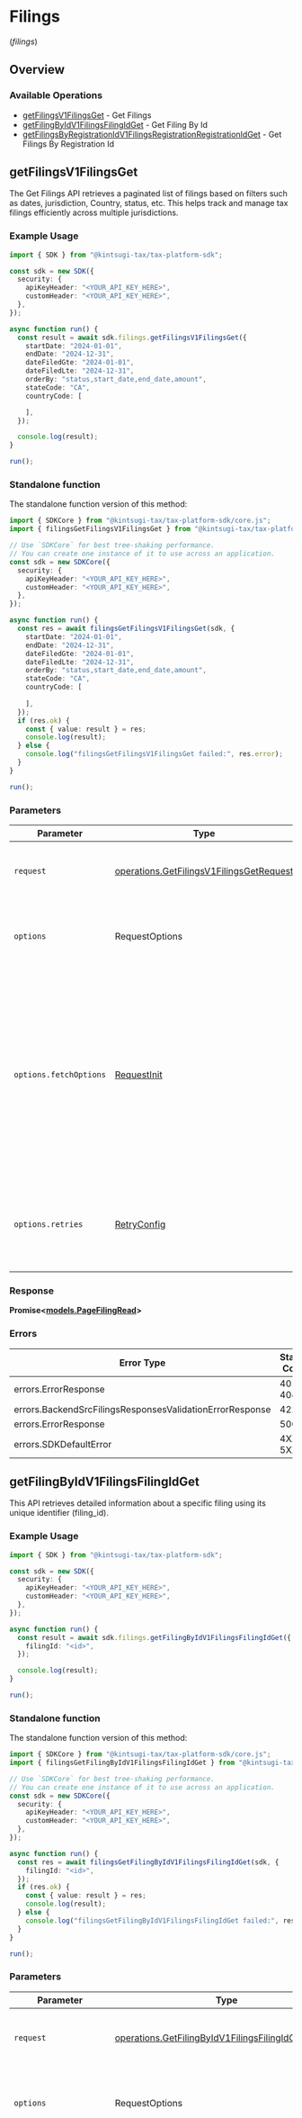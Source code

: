 # Filings
(*filings*)

## Overview

### Available Operations

* [getFilingsV1FilingsGet](#getfilingsv1filingsget) - Get Filings
* [getFilingByIdV1FilingsFilingIdGet](#getfilingbyidv1filingsfilingidget) - Get Filing By Id
* [getFilingsByRegistrationIdV1FilingsRegistrationRegistrationIdGet](#getfilingsbyregistrationidv1filingsregistrationregistrationidget) - Get Filings By Registration Id

## getFilingsV1FilingsGet

The Get Filings API retrieves a paginated list of filings based on
    filters such as dates, jurisdiction, Country, status, etc. This helps track
    and manage tax filings efficiently across multiple jurisdictions.

### Example Usage

<!-- UsageSnippet language="typescript" operationID="get_filings_v1_filings_get" method="get" path="/v1/filings" -->
```typescript
import { SDK } from "@kintsugi-tax/tax-platform-sdk";

const sdk = new SDK({
  security: {
    apiKeyHeader: "<YOUR_API_KEY_HERE>",
    customHeader: "<YOUR_API_KEY_HERE>",
  },
});

async function run() {
  const result = await sdk.filings.getFilingsV1FilingsGet({
    startDate: "2024-01-01",
    endDate: "2024-12-31",
    dateFiledGte: "2024-01-01",
    dateFiledLte: "2024-12-31",
    orderBy: "status,start_date,end_date,amount",
    stateCode: "CA",
    countryCode: [

    ],
  });

  console.log(result);
}

run();
```

### Standalone function

The standalone function version of this method:

```typescript
import { SDKCore } from "@kintsugi-tax/tax-platform-sdk/core.js";
import { filingsGetFilingsV1FilingsGet } from "@kintsugi-tax/tax-platform-sdk/funcs/filingsGetFilingsV1FilingsGet.js";

// Use `SDKCore` for best tree-shaking performance.
// You can create one instance of it to use across an application.
const sdk = new SDKCore({
  security: {
    apiKeyHeader: "<YOUR_API_KEY_HERE>",
    customHeader: "<YOUR_API_KEY_HERE>",
  },
});

async function run() {
  const res = await filingsGetFilingsV1FilingsGet(sdk, {
    startDate: "2024-01-01",
    endDate: "2024-12-31",
    dateFiledGte: "2024-01-01",
    dateFiledLte: "2024-12-31",
    orderBy: "status,start_date,end_date,amount",
    stateCode: "CA",
    countryCode: [
  
    ],
  });
  if (res.ok) {
    const { value: result } = res;
    console.log(result);
  } else {
    console.log("filingsGetFilingsV1FilingsGet failed:", res.error);
  }
}

run();
```

### Parameters

| Parameter                                                                                                                                                                      | Type                                                                                                                                                                           | Required                                                                                                                                                                       | Description                                                                                                                                                                    |
| ------------------------------------------------------------------------------------------------------------------------------------------------------------------------------ | ------------------------------------------------------------------------------------------------------------------------------------------------------------------------------ | ------------------------------------------------------------------------------------------------------------------------------------------------------------------------------ | ------------------------------------------------------------------------------------------------------------------------------------------------------------------------------ |
| `request`                                                                                                                                                                      | [operations.GetFilingsV1FilingsGetRequest](../../models/operations/getfilingsv1filingsgetrequest.md)                                                                           | :heavy_check_mark:                                                                                                                                                             | The request object to use for the request.                                                                                                                                     |
| `options`                                                                                                                                                                      | RequestOptions                                                                                                                                                                 | :heavy_minus_sign:                                                                                                                                                             | Used to set various options for making HTTP requests.                                                                                                                          |
| `options.fetchOptions`                                                                                                                                                         | [RequestInit](https://developer.mozilla.org/en-US/docs/Web/API/Request/Request#options)                                                                                        | :heavy_minus_sign:                                                                                                                                                             | Options that are passed to the underlying HTTP request. This can be used to inject extra headers for examples. All `Request` options, except `method` and `body`, are allowed. |
| `options.retries`                                                                                                                                                              | [RetryConfig](../../lib/utils/retryconfig.md)                                                                                                                                  | :heavy_minus_sign:                                                                                                                                                             | Enables retrying HTTP requests under certain failure conditions.                                                                                                               |

### Response

**Promise\<[models.PageFilingRead](../../models/pagefilingread.md)\>**

### Errors

| Error Type                                               | Status Code                                              | Content Type                                             |
| -------------------------------------------------------- | -------------------------------------------------------- | -------------------------------------------------------- |
| errors.ErrorResponse                                     | 401, 404                                                 | application/json                                         |
| errors.BackendSrcFilingsResponsesValidationErrorResponse | 422                                                      | application/json                                         |
| errors.ErrorResponse                                     | 500                                                      | application/json                                         |
| errors.SDKDefaultError                                   | 4XX, 5XX                                                 | \*/\*                                                    |

## getFilingByIdV1FilingsFilingIdGet

This API retrieves detailed information about a specific
    filing using its unique identifier (filing_id).

### Example Usage

<!-- UsageSnippet language="typescript" operationID="get_filing_by_id_v1_filings__filing_id__get" method="get" path="/v1/filings/{filing_id}" -->
```typescript
import { SDK } from "@kintsugi-tax/tax-platform-sdk";

const sdk = new SDK({
  security: {
    apiKeyHeader: "<YOUR_API_KEY_HERE>",
    customHeader: "<YOUR_API_KEY_HERE>",
  },
});

async function run() {
  const result = await sdk.filings.getFilingByIdV1FilingsFilingIdGet({
    filingId: "<id>",
  });

  console.log(result);
}

run();
```

### Standalone function

The standalone function version of this method:

```typescript
import { SDKCore } from "@kintsugi-tax/tax-platform-sdk/core.js";
import { filingsGetFilingByIdV1FilingsFilingIdGet } from "@kintsugi-tax/tax-platform-sdk/funcs/filingsGetFilingByIdV1FilingsFilingIdGet.js";

// Use `SDKCore` for best tree-shaking performance.
// You can create one instance of it to use across an application.
const sdk = new SDKCore({
  security: {
    apiKeyHeader: "<YOUR_API_KEY_HERE>",
    customHeader: "<YOUR_API_KEY_HERE>",
  },
});

async function run() {
  const res = await filingsGetFilingByIdV1FilingsFilingIdGet(sdk, {
    filingId: "<id>",
  });
  if (res.ok) {
    const { value: result } = res;
    console.log(result);
  } else {
    console.log("filingsGetFilingByIdV1FilingsFilingIdGet failed:", res.error);
  }
}

run();
```

### Parameters

| Parameter                                                                                                                                                                      | Type                                                                                                                                                                           | Required                                                                                                                                                                       | Description                                                                                                                                                                    |
| ------------------------------------------------------------------------------------------------------------------------------------------------------------------------------ | ------------------------------------------------------------------------------------------------------------------------------------------------------------------------------ | ------------------------------------------------------------------------------------------------------------------------------------------------------------------------------ | ------------------------------------------------------------------------------------------------------------------------------------------------------------------------------ |
| `request`                                                                                                                                                                      | [operations.GetFilingByIdV1FilingsFilingIdGetRequest](../../models/operations/getfilingbyidv1filingsfilingidgetrequest.md)                                                     | :heavy_check_mark:                                                                                                                                                             | The request object to use for the request.                                                                                                                                     |
| `options`                                                                                                                                                                      | RequestOptions                                                                                                                                                                 | :heavy_minus_sign:                                                                                                                                                             | Used to set various options for making HTTP requests.                                                                                                                          |
| `options.fetchOptions`                                                                                                                                                         | [RequestInit](https://developer.mozilla.org/en-US/docs/Web/API/Request/Request#options)                                                                                        | :heavy_minus_sign:                                                                                                                                                             | Options that are passed to the underlying HTTP request. This can be used to inject extra headers for examples. All `Request` options, except `method` and `body`, are allowed. |
| `options.retries`                                                                                                                                                              | [RetryConfig](../../lib/utils/retryconfig.md)                                                                                                                                  | :heavy_minus_sign:                                                                                                                                                             | Enables retrying HTTP requests under certain failure conditions.                                                                                                               |

### Response

**Promise\<[models.FilingDetailsRead](../../models/filingdetailsread.md)\>**

### Errors

| Error Type                                               | Status Code                                              | Content Type                                             |
| -------------------------------------------------------- | -------------------------------------------------------- | -------------------------------------------------------- |
| errors.ErrorResponse                                     | 401, 404                                                 | application/json                                         |
| errors.BackendSrcFilingsResponsesValidationErrorResponse | 422                                                      | application/json                                         |
| errors.ErrorResponse                                     | 500                                                      | application/json                                         |
| errors.SDKDefaultError                                   | 4XX, 5XX                                                 | \*/\*                                                    |

## getFilingsByRegistrationIdV1FilingsRegistrationRegistrationIdGet

The Get Filings By Registration ID API
    retrieves all filings
    associated with a specific registration ID. This allows users to query detailed
    filing information tied to
    a specific registration record.

### Example Usage

<!-- UsageSnippet language="typescript" operationID="get_filings_by_registration_id_v1_filings_registration__registration_id__get" method="get" path="/v1/filings/registration/{registration_id}" -->
```typescript
import { SDK } from "@kintsugi-tax/tax-platform-sdk";

const sdk = new SDK({
  security: {
    apiKeyHeader: "<YOUR_API_KEY_HERE>",
    customHeader: "<YOUR_API_KEY_HERE>",
  },
});

async function run() {
  const result = await sdk.filings.getFilingsByRegistrationIdV1FilingsRegistrationRegistrationIdGet({
    registrationId: "<id>",
  });

  console.log(result);
}

run();
```

### Standalone function

The standalone function version of this method:

```typescript
import { SDKCore } from "@kintsugi-tax/tax-platform-sdk/core.js";
import { filingsGetFilingsByRegistrationIdV1FilingsRegistrationRegistrationIdGet } from "@kintsugi-tax/tax-platform-sdk/funcs/filingsGetFilingsByRegistrationIdV1FilingsRegistrationRegistrationIdGet.js";

// Use `SDKCore` for best tree-shaking performance.
// You can create one instance of it to use across an application.
const sdk = new SDKCore({
  security: {
    apiKeyHeader: "<YOUR_API_KEY_HERE>",
    customHeader: "<YOUR_API_KEY_HERE>",
  },
});

async function run() {
  const res = await filingsGetFilingsByRegistrationIdV1FilingsRegistrationRegistrationIdGet(sdk, {
    registrationId: "<id>",
  });
  if (res.ok) {
    const { value: result } = res;
    console.log(result);
  } else {
    console.log("filingsGetFilingsByRegistrationIdV1FilingsRegistrationRegistrationIdGet failed:", res.error);
  }
}

run();
```

### Parameters

| Parameter                                                                                                                                                                                | Type                                                                                                                                                                                     | Required                                                                                                                                                                                 | Description                                                                                                                                                                              |
| ---------------------------------------------------------------------------------------------------------------------------------------------------------------------------------------- | ---------------------------------------------------------------------------------------------------------------------------------------------------------------------------------------- | ---------------------------------------------------------------------------------------------------------------------------------------------------------------------------------------- | ---------------------------------------------------------------------------------------------------------------------------------------------------------------------------------------- |
| `request`                                                                                                                                                                                | [operations.GetFilingsByRegistrationIdV1FilingsRegistrationRegistrationIdGetRequest](../../models/operations/getfilingsbyregistrationidv1filingsregistrationregistrationidgetrequest.md) | :heavy_check_mark:                                                                                                                                                                       | The request object to use for the request.                                                                                                                                               |
| `options`                                                                                                                                                                                | RequestOptions                                                                                                                                                                           | :heavy_minus_sign:                                                                                                                                                                       | Used to set various options for making HTTP requests.                                                                                                                                    |
| `options.fetchOptions`                                                                                                                                                                   | [RequestInit](https://developer.mozilla.org/en-US/docs/Web/API/Request/Request#options)                                                                                                  | :heavy_minus_sign:                                                                                                                                                                       | Options that are passed to the underlying HTTP request. This can be used to inject extra headers for examples. All `Request` options, except `method` and `body`, are allowed.           |
| `options.retries`                                                                                                                                                                        | [RetryConfig](../../lib/utils/retryconfig.md)                                                                                                                                            | :heavy_minus_sign:                                                                                                                                                                       | Enables retrying HTTP requests under certain failure conditions.                                                                                                                         |

### Response

**Promise\<[models.PageFilingRead](../../models/pagefilingread.md)\>**

### Errors

| Error Type                                               | Status Code                                              | Content Type                                             |
| -------------------------------------------------------- | -------------------------------------------------------- | -------------------------------------------------------- |
| errors.ErrorResponse                                     | 401, 404                                                 | application/json                                         |
| errors.BackendSrcFilingsResponsesValidationErrorResponse | 422                                                      | application/json                                         |
| errors.ErrorResponse                                     | 500                                                      | application/json                                         |
| errors.SDKDefaultError                                   | 4XX, 5XX                                                 | \*/\*                                                    |